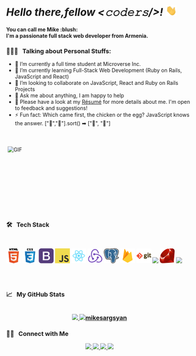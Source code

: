 <h1><i>Hello there,fellow <𝚌𝚘𝚍𝚎𝚛𝚜/>!</i> <img src="https://raw.githubusercontent.com/ABSphreak/ABSphreak/master/gifs/Hi.gif" width="30px"></h1>

<h4>
  You can call me Mike :blush: <br>
  I'm a passionate full stack web developer from Armenia.
</h4>

<h3> 👨🏻‍💻 &nbsp; Talking about Personal Stuffs:</h3> 

- 🔭 I’m currently a full time student at Microverse Inc.
- 🌱 I’m currently learning Full-Stack Web Development (Ruby on Rails, JavaScript and React)
- 👯 I’m looking to collaborate on JavaScript, React and Ruby on Rails Projects
- 💬 Ask me about anything, I am happy to help
- 📄 Please have a look at my [Résumé](https://docs.google.com/document/d/1VEUnqDuNRsuU_kx3Ctb3LNe-g0HpMLziwiOcftW6hSc/edit?usp=sharing) for more details about me. I'm open to feedback and suggestions!
- ⚡ Fun fact: Which came first, the chicken or the egg? JavaScript knows the answer. ["🥚","🐔"].sort() &#10145;  ["🐔", "🥚"]

<br>

<div>

<img align="right" alt="GIF" src="https://media.giphy.com/media/26tn33aiTi1jkl6H6/giphy.gif?raw=true" width="500" height="200" />

### 🛠 &nbsp; Tech Stack  
<br>

<code><img height="40" src="https://raw.githubusercontent.com/github/explore/80688e429a7d4ef2fca1e82350fe8e3517d3494d/topics/html/html.png"></code>
<code><img height="40" src="https://raw.githubusercontent.com/github/explore/80688e429a7d4ef2fca1e82350fe8e3517d3494d/topics/css/css.png"></code>
<code><img height="40" src="https://raw.githubusercontent.com/github/explore/80688e429a7d4ef2fca1e82350fe8e3517d3494d/topics/bootstrap/bootstrap.png"></code>
<code><img height="40" src="https://raw.githubusercontent.com/github/explore/80688e429a7d4ef2fca1e82350fe8e3517d3494d/topics/javascript/javascript.png"></code>
<code><img height="40" src="https://raw.githubusercontent.com/github/explore/80688e429a7d4ef2fca1e82350fe8e3517d3494d/topics/react/react.png"></code>
<code><img height="40" src="https://raw.githubusercontent.com/github/explore/80688e429a7d4ef2fca1e82350fe8e3517d3494d/topics/redux/redux.png"></code>
<code><img height="40" src="https://raw.githubusercontent.com/github/explore/80688e429a7d4ef2fca1e82350fe8e3517d3494d/topics/postgresql/postgresql.png"></code>
<code><img height="40" src="https://raw.githubusercontent.com/github/explore/80688e429a7d4ef2fca1e82350fe8e3517d3494d/topics/firebase/firebase.png"></code>
<code><img height="40" src="https://raw.githubusercontent.com/github/explore/80688e429a7d4ef2fca1e82350fe8e3517d3494d/topics/git/git.png"></code>
<code><img height="40" src="https://user-images.githubusercontent.com/674621/71187801-14e60a80-2280-11ea-94c9-e56576f76baf.png"></code>
<code><img height="40" src="https://raw.githubusercontent.com/github/explore/80688e429a7d4ef2fca1e82350fe8e3517d3494d/topics/ruby/ruby.png"></code>
<code><img height="40" src="https://upload.wikimedia.org/wikipedia/commons/thumb/6/62/Ruby_On_Rails_Logo.svg/1200px-Ruby_On_Rails_Logo.svg.png"></code>

<div/>

<br>
<br>

<h3>
  <summary>
    📈  &nbsp; My GitHub Stats
  </summary> 
  
  <br>

  <p align="center">
   <a href="https://github.com/MkrtichSargsyan">
    <img height="180em" src="https://github-readme-stats-eight-theta.vercel.app/api?username=MkrtichSargsyan&show_icons=true&theme=midnight-purple&include_all_commits=true&count_private=true"/>
    <img height="180em" src="https://github-readme-stats.vercel.app/api/top-langs/?username=MkrtichSargsyan&show_icons=true&theme=midnight-purple&layout=compact" alt="mikesargsyan" />
  </a>
</p>
</h3>

### 🤝🏻  &nbsp; Connect with Me <br>

<p align="center">
  <a href="https://www.linkedin.com/in/mkrtich-sargsyan/">
    <img height='20' src="https://img.shields.io/badge/LinkedIn-MkrtichSargsyan-blue?logo=Linkedin&logoColor=blue&labelColor=black">
  </a>

  <a href="https://github.com/MkrtichSargsyan">
    <img height='20' src="https://img.shields.io/badge/Github-MkrtichSargsyan-red?logo=Github&logoColor=red&labelColor=black">
  </a>

  <a href="https://twitter.com/MkrtichSargsyan">
    <img height='20' src="https://img.shields.io/badge/Twitter-MkrtichSargsyan-blue?logo=Twitter&logoColor=blue&labelColor=black">
  </a>

  <a href="mailto:mkrtichsargsyan24@gmil.com">
    <img height='20' src="https://img.shields.io/badge/Gmail-mkrtichsargsyan24@gmail.com-red?logo=Gmail&logoColor=Red&labelColor=black">
  </a>
</p>
